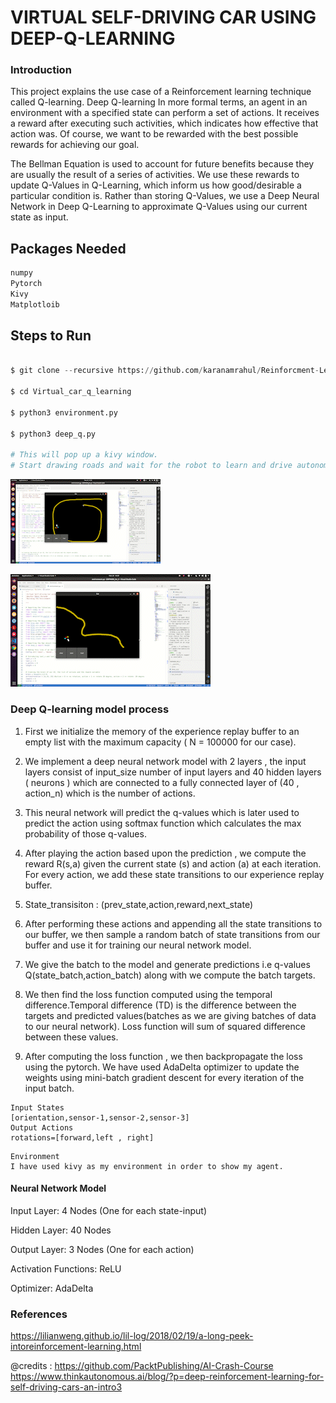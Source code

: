 # VIRTUAL SELF-DRIVING CAR USING DEEP-Q-LEARNING

### Introduction
This project explains the use case of a Reinforcement learning technique called Q-learning.
Deep Q-learning
In more formal terms, an agent in an environment with a specified state can perform a set
of actions. It receives a reward after executing such activities, which indicates how effective
that action was. Of course, we want to be rewarded with the best possible rewards for
achieving our goal. 

The Bellman Equation is used to account for future benefits because
they are usually the result of a series of activities. We use these rewards to update Q-Values
in Q-Learning, which inform us how good/desirable a particular condition is. Rather than
storing Q-Values, we use a Deep Neural Network in Deep Q-Learning to approximate
Q-Values using our current state as input.


## Packages Needed

```python
numpy
Pytorch
Kivy
Matplotloib
```


## Steps to Run

```python

$ git clone --recursive https://github.com/karanamrahul/Reinforcment-Learnings-Projects/tree/main/Virtual_car_q_learning

$ cd Virtual_car_q_learning

$ python3 environment.py

$ python3 deep_q.py

# This will pop up a kivy window.
# Start drawing roads and wait for the robot to learn and drive autonomously.
```



![](https://github.com/karanamrahul/Reinforcment-Learnings-Projects/blob/main/Virtual_car_q_learning/results/self_drive.gif)

![](https://github.com/karanamrahul/Reinforcment-Learnings-Projects/blob/main/Virtual_car_q_learning/results/selfdrive.gif)


### Deep Q-learning model process

1. First we initialize the memory of the experience replay buffer to an empty list with
the maximum capacity ( N = 100000 for our case).

2. We implement a deep neural network model with 2 layers , the input layers consist
of input_size number of input layers and 40 hidden layers ( neurons ) which are
connected to a fully connected layer of (40 , action_n) which is the number of
actions.

3. This neural network will predict the q-values which is later used to predict the action
using softmax function which calculates the max probability of those q-values.

4. After playing the action based upon the prediction , we compute the reward R(s,a)
given the current state (s) and action (a) at each iteration. For every action, we add
these state transitions to our experience replay buffer.

5. State_transisiton : (prev_state,action,reward,next_state)
 
6. After performing these actions and appending all the state transitions to our buffer,
we then sample a random batch of state transitions from our buffer and use it for
training our neural network model.

7. We give the batch to the model and generate predictions i.e q-values
Q(state_batch,action_batch) along with we compute the batch targets.

8. We then find the loss function computed using the temporal difference.Temporal
difference (TD) is the difference between the targets and predicted values(batches
as we are giving batches of data to our neural network). Loss function will sum of
squared difference between these values.

9. After computing the loss function , we then backpropagate the loss using the
pytorch. We have used AdaDelta optimizer to update the weights using mini-batch
gradient descent for every iteration of the input batch.

```
Input States
[orientation,sensor-1,sensor-2,sensor-3]
Output Actions
rotations=[forward,left , right]
```

```
Environment
I have used kivy as my environment in order to show my agent.
```

#### Neural Network Model
Input Layer: 4 Nodes (One for each state-input)

Hidden Layer: 40 Nodes

Output Layer: 3 Nodes (One for each action)

Activation Functions: ReLU

Optimizer: AdaDelta

### References

https://lilianweng.github.io/lil-log/2018/02/19/a-long-peek-intoreinforcement-learning.html

@credits : https://github.com/PacktPublishing/AI-Crash-Course
https://www.thinkautonomous.ai/blog/?p=deep-reinforcement-learning-for-self-driving-cars-an-intro3


